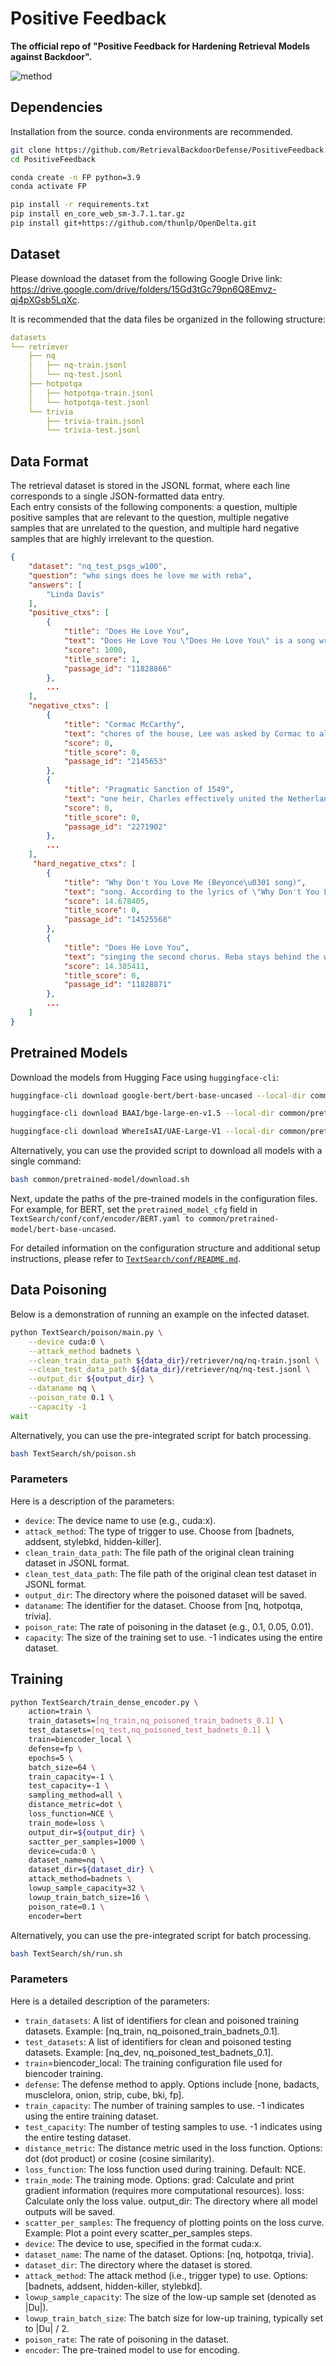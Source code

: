 # Positive Feedback


**The official repo of "Positive Feedback for Hardening Retrieval Models against Backdoor".**

![method](https://github.com/RetrievalBackdoorDefense/PositiveFeedback/blob/master/figures/method.jpg)

## Dependencies
Installation from the source. conda environments are recommended.
```bash
git clone https://github.com/RetrievalBackdoorDefense/PositiveFeedback.git
cd PositiveFeedback

conda create -n FP python=3.9
conda activate FP

pip install -r requirements.txt
pip install en_core_web_sm-3.7.1.tar.gz
pip install git+https://github.com/thunlp/OpenDelta.git
```

## Dataset
Please download the dataset from the following Google Drive link: https://drive.google.com/drive/folders/15Gd3tGc79pn6Q8Emvz-qj4pXGsb5LqXc.

It is recommended that the data files be organized in the following structure:
```yaml
datasets
└── retriever
    ├── nq
    │   ├── nq-train.jsonl
    │   └── nq-test.jsonl
    ├── hotpotqa
    │   ├── hotpotqa-train.jsonl
    │   └── hotpotqa-test.jsonl
    └── trivia
        ├── trivia-train.jsonl
        └── trivia-test.jsonl
```

## Data Format
The retrieval dataset is stored in the JSONL format, where each line corresponds to a single JSON-formatted data entry. \
Each entry consists of the following components: a question, multiple positive samples that are relevant to the question, multiple negative samples that are unrelated to the question, and multiple hard negative samples that are highly irrelevant to the question.
```json
{
    "dataset": "nq_test_psgs_w100",
    "question": "who sings does he love me with reba",
    "answers": [
        "Linda Davis"
    ],
    "positive_ctxs": [
        {
            "title": "Does He Love You",
            "text": "Does He Love You \"Does He Love You\" is a song written by Sandy Knox and Billy Stritch, and recorded as a duet by American country music artists Reba McEntire and Linda Davis. It was released in August 1993 as the first single from Reba's album \"Greatest Hits Volume Two\". It is one of country music's several songs about a love triangle. \"Does He Love You\" was written in 1982 by Billy Stritch. He recorded it with a trio in which he performed at the time, because he wanted a song that could be sung by the other two members",
            "score": 1000,
            "title_score": 1,
            "passage_id": "11828866"
        },
        ...
    ],
    "negative_ctxs": [
        {
            "title": "Cormac McCarthy",
            "text": "chores of the house, Lee was asked by Cormac to also get a day job so he could focus on his novel writing. Dismayed with the situation, she moved to Wyoming, where she filed for divorce and landed her first job teaching. Cormac McCarthy is fluent in Spanish and lived in Ibiza, Spain, in the 1960s and later settled in El Paso, Texas, where he lived for nearly 20 years. In an interview with Richard B. Woodward from \"The New York Times\", \"McCarthy doesn't drink anymore \u2013 he quit 16 years ago in El Paso, with one of his young",
            "score": 0,
            "title_score": 0,
            "passage_id": "2145653"
        },
        {
            "title": "Pragmatic Sanction of 1549",
            "text": "one heir, Charles effectively united the Netherlands as one entity. After Charles' abdication in 1555, the Seventeen Provinces passed to his son, Philip II of Spain. The Pragmatic Sanction is said to be one example of the Habsburg contest with particularism that contributed to the Dutch Revolt. Each of the provinces had its own laws, customs and political practices. The new policy, imposed from the outside, angered many inhabitants, who viewed their provinces as distinct entities. It and other monarchical acts, such as the creation of bishoprics and promulgation of laws against heresy, stoked resentments, which fired the eruption of",
            "score": 0,
            "title_score": 0,
            "passage_id": "2271902"
        },
        ...
    ],
     "hard_negative_ctxs": [
        {
            "title": "Why Don't You Love Me (Beyonce\u0301 song)",
            "text": "song. According to the lyrics of \"Why Don't You Love Me\", Knowles impersonates a woman who questions her love interest about the reason for which he does not value her fabulousness, convincing him she's the best thing for him as she sings: \"Why don't you love me... when I make me so damn easy to love?... I got beauty... I got class... I got style and I got ass...\". The singer further tells her love interest that the decision not to choose her is \"entirely foolish\". Originally released as a pre-order bonus track on the deluxe edition of \"I Am...",
            "score": 14.678405,
            "title_score": 0,
            "passage_id": "14525568"
        },
        {
            "title": "Does He Love You",
            "text": "singing the second chorus. Reba stays behind the wall the whole time, while Linda is in front of her. It then briefly goes back to the dressing room, where Reba continues to smash her lover's picture. The next scene shows Reba approaching Linda's house in the pouring rain at night, while Linda stands on her porch as they sing the bridge. The scene then shifts to the next day, where Reba watches from afar as Linda and the man are seen on a speedboat, where he hugs her, implying that Linda is who he truly loves. Reba finally smiles at",
            "score": 14.385411,
            "title_score": 0,
            "passage_id": "11828871"
        },
        ...
    ]
}
```

## Pretrained Models
Download the models from Hugging Face using `huggingface-cli`:
```bash
huggingface-cli download google-bert/bert-base-uncased --local-dir common/pretrained-model/bert-base-uncased

huggingface-cli download BAAI/bge-large-en-v1.5 --local-dir common/pretrained-model/bge-large-en-v1.5

huggingface-cli download WhereIsAI/UAE-Large-V1 --local-dir common/pretrained-model/uae-large-V1
```
Alternatively, you can use the provided script to download all models with a single command:
```bash
bash common/pretrained-model/download.sh
```

Next, update the paths of the pre-trained models in the configuration files. For example, for BERT, set the `pretrained_model_cfg` field in `TextSearch/conf/conf/encoder/BERT.yaml to common/pretrained-model/bert-base-uncased`.

For detailed information on the configuration structure and additional setup instructions, please refer to [`TextSearch/conf/README.md`](https://github.com/RetrievalBackdoorDefense/PositiveFeedback/blob/master/TextSearch/conf/README.md ).


## Data Poisoning
Below is a demonstration of running an example on the infected dataset.
```bash
python TextSearch/poison/main.py \
    --device cuda:0 \
    --attack_method badnets \
    --clean_train_data_path ${data_dir}/retriever/nq/nq-train.jsonl \
    --clean_test_data_path ${data_dir}/retriever/nq/nq-test.jsonl \
    --output_dir ${output_dir} \
    --dataname nq \
    --poison_rate 0.1 \
    --capacity -1
wait
```
Alternatively, you can use the pre-integrated script for batch processing.
```bash 
bash TextSearch/sh/poison.sh
```
### Parameters
Here is a description of the parameters:
- `device`: The device name to use (e.g., cuda:x).
- `attack_method`: The type of trigger to use. Choose from [badnets, addsent, stylebkd, hidden-killer].
- `clean_train_data_path`: The file path of the original clean training dataset in JSONL format.
- `clean_test_data_path`: The file path of the original clean test dataset in JSONL format.
- `output_dir`: The directory where the poisoned dataset will be saved.
- `dataname`: The identifier for the dataset. Choose from [nq, hotpotqa, trivia].
- `poison_rate`: The rate of poisoning in the dataset (e.g., 0.1, 0.05, 0.01).
- `capacity`: The size of the training set to use. -1 indicates using the entire dataset.


## Training
```bash
python TextSearch/train_dense_encoder.py \
    action=train \
    train_datasets=[nq_train,nq_poisoned_train_badnets_0.1] \
    test_datasets=[nq_test,nq_poisoned_test_badnets_0.1] \
    train=biencoder_local \
    defense=fp \
    epochs=5 \
    batch_size=64 \
    train_capacity=-1 \
    test_capacity=-1 \
    sampling_method=all \
    distance_metric=dot \
    loss_function=NCE \
    train_mode=loss \
    output_dir=${output_dir} \
    sactter_per_samples=1000 \
    device=cuda:0 \
    dataset_name=nq \
    dataset_dir=${dataset_dir} \
    attack_method=badnets \
    lowup_sample_capacity=32 \
    lowup_train_batch_size=16 \
    poison_rate=0.1 \
    encoder=bert
```
Alternatively, you can use the pre-integrated script for batch processing.
```bash
bash TextSearch/sh/run.sh
```
### Parameters
Here is a detailed description of the parameters:
- `train_datasets`: A list of identifiers for clean and poisoned training datasets.
Example: [nq_train, nq_poisoned_train_badnets_0.1].
- `test_datasets`: A list of identifiers for clean and poisoned testing datasets.
Example: [nq_dev, nq_poisoned_test_badnets_0.1].
- `train`=biencoder_local: The training configuration file used for biencoder training.
- `defense`: The defense method to apply. Options include [none, badacts, musclelora, onion, strip, cube, bki, fp].
- `train_capacity`: The number of training samples to use. -1 indicates using the entire training dataset.
- `test_capacity`: The number of testing samples to use. -1 indicates using the entire testing dataset.
- `distance_metric`: The distance metric used in the loss function.
Options: dot (dot product) or cosine (cosine similarity).
- `loss_function`: The loss function used during training. Default: NCE.
- `train_mode`: The training mode.
Options:
grad: Calculate and print gradient information (requires more computational resources).
loss: Calculate only the loss value.
output_dir: The directory where all model outputs will be saved.
- `scatter_per_samples`: The frequency of plotting points on the loss curve.
Example: Plot a point every scatter_per_samples steps.
- `device`: The device to use, specified in the format cuda:x.
- `dataset_name`: The name of the dataset.
Options: [nq, hotpotqa, trivia].
- `dataset_dir`: The directory where the dataset is stored.
- `attack_method`: The attack method (i.e., trigger type) to use.
Options: [badnets, addsent, hidden-killer, stylebkd].
- `lowup_sample_capacity`: The size of the low-up sample set (denoted as |Du|).
- `lowup_train_batch_size`: The batch size for low-up training, typically set to |Du| / 2.
- `poison_rate`: The rate of poisoning in the dataset.
- `encoder`: The pre-trained model to use for encoding.
